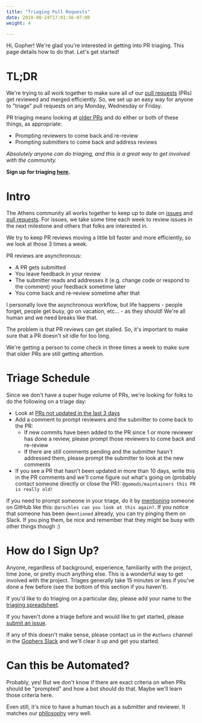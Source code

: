 ```yaml
---
title: "Triaging Pull Requests"
date: 2018-08-24T17:01:56-07:00
weight: 4

---
```


Hi, Gopher! We're glad you're interested in getting into PR triaging. This page details how to do that. Let's get started!

# TL;DR

We're trying to all work together to make sure all of our [pull requests](https://github.com/gomods/athens/pulls) (PRs) get reviewed and merged efficiently. So, we set up an easy way for anyone to "triage" pull requests on any Monday, Wednesday or Friday. 

PR triaging means looking at [older PRs](https://github.com/gomods/athens/pulls?q=is%3Apr+is%3Aopen+sort%3Aupdated-asc) and do either or both of these things, as appropriate:

- Prompting reviewers to come back and re-review
- Prompting submitters to come back and address reviews  

_Absolutely anyone can do triaging, and this is a great way to get involved with the community._

**Sign up for triaging [here](https://docs.google.com/spreadsheets/d/1EVUSJc7xm1hXXatzCmp9e8XFsJuW8Uiui5MNkt6ijvw/edit?usp=sharing).**


# Intro

The Athens community all works together to keep up to date on [issues](https://github.com/gomods/athens/issues) and [pull requests](https://github.com/gomods/athens/pulls). For issues, we take some time each week to review issues in the next milestone and others that folks are interested in.

We try to keep PR reviews moving a little bit faster and more efficiently, so we look at those 3 times a week.

PR reviews are asynchronous:

- A PR gets submitted
- You leave feedback in your review
- The submitter reads and addresses it (e.g. change code or respond to the comment) your feedback sometime later
- You come back and re-review sometime after that

I personally love the asynchronous workflow, but life happens - people forget, people get busy, go on vacation, etc... - as they should! We're all human and we need breaks like that.

The problem is that PR reviews can get stalled. So, it's important to make sure that a PR doesn't sit idle for too long.

We're getting a person to come check in three times a week to make sure that older PRs are still getting attention.

# Triage Schedule

Since we don't have a super huge volume of PRs, we're looking for folks to do the following on a triage day:

- Look at [PRs not updated in the last 3 days](https://github.com/gomods/athens/pulls?q=is%3Apr+is%3Aopen+sort%3Aupdated-asc)
- Add a comment to prompt reviewers and the submitter to come back to the PR:
    - If new commits have been added to the PR since 1 or more reviewer has done a review, please prompt those reviewers to come back and re-review
    - If there are still comments pending and the submitter hasn't addressed them, please prompt the submitter to look at the new comments
- If you see a PR that hasn't been updated in more than 10 days, write this in the PR comments and we'll come figure out what's going on (probably contact someone directly or close the PR):
    ```@gomods/maintainers this PR is really old!```

If you need to prompt someone in your triage, do it by [mentioning](https://blog.github.com/2011-03-23-mention-somebody-they-re-notified/) someone on GitHub like this: `@arschles can you look at this again?`. If you notice that someone has been `@mentioned` already, you can try pinging them on Slack. If you ping them, be nice and remember that they might be busy with other things though :)

# How do I Sign Up?

Anyone, regardless of background, experience, familiarity with the project, time zone, or pretty much anything else. This is a wonderful way to get involved with the project. Triages generally take 15 minutes or less if you've done a few before (see the bottom of this section if you haven't).

If you'd like to do triaging on a particular day, please add your name to the [triaging spreadsheet](https://docs.google.com/spreadsheets/d/1EVUSJc7xm1hXXatzCmp9e8XFsJuW8Uiui5MNkt6ijvw/edit?usp=sharing).

If you haven't done a triage before and would like to get started, please [submit an issue](https://github.com/gomods/athens/issues/new?template=first_triage.md).

If any of this doesn't make sense, please contact us in the `#athens` channel in the [Gophers Slack](https://invite.slack.golangbridge.org/) and we'll clear it up and get you started.

# Can this be Automated?

Probably, yes! But we don't know if there are exact criteria on when PRs should be "prompted" and how a bot should do that. Maybe we'll learn those criteria here.

Even still, it's nice to have a human touch as a submitter and reviewer. It matches our [philosophy](https://github.com/gomods/athens/blob/main/PHILOSOPHY.md) very well.
